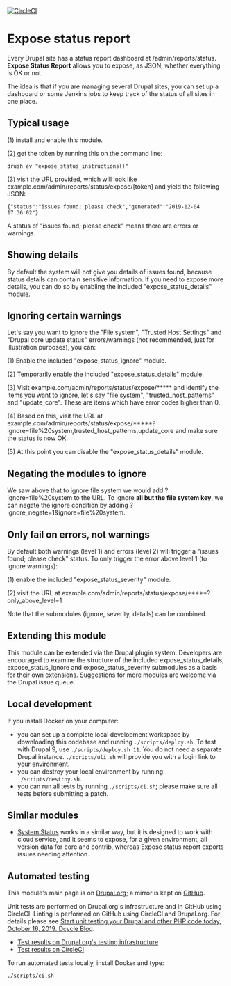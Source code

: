 [![CircleCI](https://circleci.com/gh/dcycle/expose_status.svg?style=svg)](https://circleci.com/gh/dcycle/expose_status)

Expose status report
=====

Every Drupal site has a status report dashboard at /admin/reports/status. **Expose Status Report** allows you to expose, as JSON, whether everything is OK or not.

The idea is that if you are managing several Drupal sites, you can set up a dashboard or some Jenkins jobs to keep track of the status of all sites in one place.

Typical usage
-----

(1) install and enable this module.

(2) get the token by running this on the command line:

    drush ev "expose_status_instructions()"

(3) visit the URL provided, which will look like example.com/admin/reports/status/expose/[token] and yield the following JSON:

    {"status":"issues found; please check","generated":"2019-12-04 17:36:02"}

A status of "issues found; please check" means there are errors or warnings.

Showing details
-----

By default the system will not give you details of issues found, because status details can contain sensitive information. If you need to expose more details, you can do so by enabling the included "expose_status_details" module.

Ignoring certain warnings
-----

Let's say you want to ignore the "File system", "Trusted Host Settings" and "Drupal core update status" errors/warnings (not recommended, just for illustration purposes), you can:

(1) Enable the included "expose_status_ignore" module.

(2) Temporarily enable the included "expose_status_details" module.

(3) Visit example.com/admin/reports/status/expose/***** and identify the items you want to ignore, let's say "file system", "trusted_host_patterns" and "update_core". These are items which have error codes higher than 0.

(4) Based on this, visit the URL at example.com/admin/reports/status/expose/*****?ignore=file%20system,trusted_host_patterns,update_core and make sure the status is now OK.

(5) At this point you can disable the "expose_status_details" module.

Negating the modules to ignore
-----

We saw above that to ignore file system we would add ?ignore=file%20system to the URL. To ignore **all but the file system key**, we can negate the ignore condition by adding ?ignore_negate=1&ignore=file%20system.

Only fail on errors, not warnings
-----

By default both warnings (level 1) and errors (level 2) will trigger a "issues found; please check" status. To only trigger the error above level 1 (to ignore warnings):

(1) enable the included "expose_status_severity" module.

(2) visit the URL at example.com/admin/reports/status/expose/*****?only_above_level=1

Note that the submodules (ignore, severity, details) can be combined.

Extending this module
-----

This module can be extended via the Drupal plugin system. Developers are encouraged to examine the structure of the included expose_status_details, expose_status_ignore and expose_status_severity submodules as a basis for their own extensions. Suggestions for more modules are welcome via the Drupal issue queue.

Local development
-----

If you install Docker on your computer:

* you can set up a complete local development workspace by downloading this codebase and running `./scripts/deploy.sh`. To test with Drupal 9, use `./scripts/deploy.sh 11`. You do not need a separate Drupal instance. `./scripts/uli.sh` will provide you with a login link to your environment.
* you can destroy your local environment by running `./scripts/destroy.sh`.
* you can run all tests by running `./scripts/ci.sh`; please make sure all tests before submitting a patch.

Similar modules
-----

* [System Status](https://www.drupal.org/project/system_status) works in a similar way, but it is designed to work with cloud service, and it seems to expose, for a given environment, all version data for core and contrib, whereas Expose status report exports issues needing attention.

Automated testing
-----

This module's main page is on [Drupal.org](http://drupal.org/project/expose_status); a mirror is kept on [GitHub](http://github.com/dcycle/expose_status).

Unit tests are performed on Drupal.org's infrastructure and in GitHub using CircleCI. Linting is performed on GitHub using CircleCI and Drupal.org. For details please see  [Start unit testing your Drupal and other PHP code today, October 16, 2019, Dcycle Blog](https://blog.dcycle.com/blog/2019-10-16/unit-testing/).

* [Test results on Drupal.org's testing infrastructure](https://www.drupal.org/node/3098822/qa)
* [Test results on CircleCI](https://circleci.com/gh/dcycle/expose_status)

To run automated tests locally, install Docker and type:

    ./scripts/ci.sh
